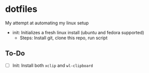# dotfiles

My attempt at automating my linux setup

- init: Initializes a fresh linux install (ubuntu and fedora supported)
  - Steps: Install git, clone this repo, run script

## To-Do
- [ ] Init: Install both `xclip` and `wl-clipboard`
